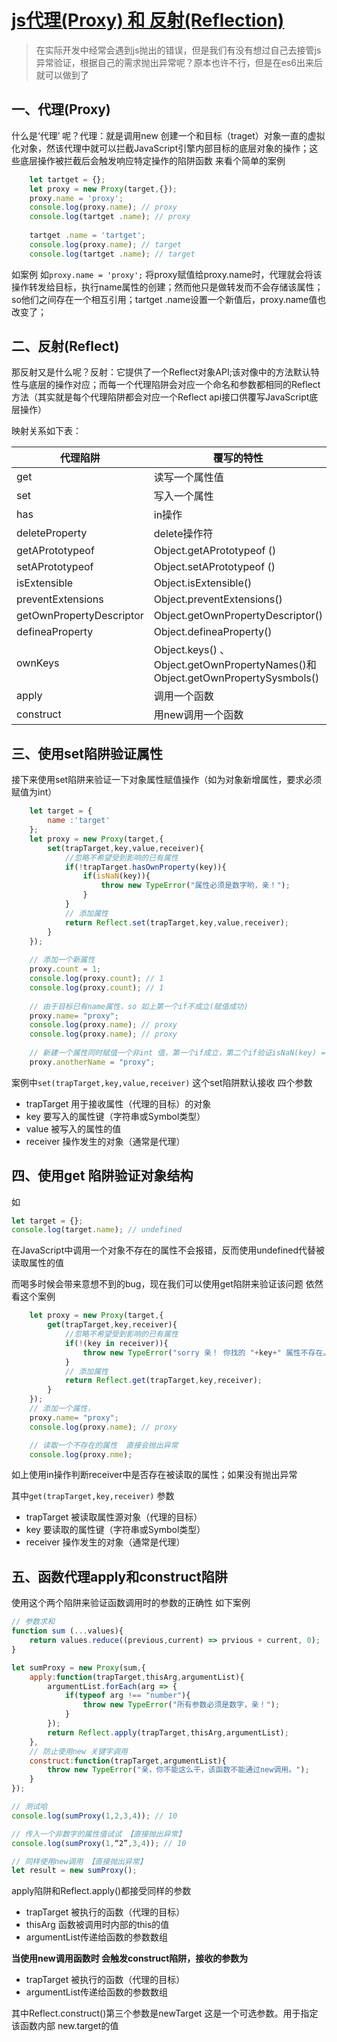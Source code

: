 # [js代理(Proxy) 和 反射(Reflection)](https://www.cnblogs.com/dengxiaoning/p/11681242.html)

> 在实际开发中经常会遇到js抛出的错误，但是我们有没有想过自己去接管js异常验证，根据自己的需求抛出异常呢？原本也许不行，但是在es6出来后就可以做到了

## 一、代理(Proxy)

什么是‘代理’ 呢？代理：就是调用new 创建一个和目标（traget）对象一直的虚拟化对象，然该代理中就可以拦截JavaScript引擎内部目标的底层对象的操作；这些底层操作被拦截后会触发响应特定操作的陷阱函数
来看个简单的案例

```js
	let tartget = {};
	let proxy = new Proxy(target,{});
	proxy.name = 'proxy';
	console.log(proxy.name); // proxy
	console.log(tartget .name); // proxy
	
	tartget .name = 'tartget';
	console.log(proxy.name); // target
	console.log(tartget .name); // target
```

如案例
如`proxy.name = 'proxy';` 将proxy赋值给proxy.name时，代理就会将该操作转发给目标，执行name属性的创建；然而他只是做转发而不会存储该属性；
so他们之间存在一个相互引用；tartget .name设置一个新值后，proxy.name值也改变了；

## 二、反射(Reflect)

那反射又是什么呢？反射：它提供了一个Reflect对象API;该对像中的方法默认特性与底层的操作对应；而每一个代理陷阱会对应一个命名和参数都相同的Reflect方法（其实就是每个代理陷阱都会对应一个Reflect api接口供覆写JavaScript底层操作）

映射关系如下表：

| 代理陷阱                 | 覆写的特性                                                   | 默认特性                           |
| ------------------------ | ------------------------------------------------------------ | ---------------------------------- |
| get                      | 读写一个属性值                                               | Reflect.get()                      |
| set                      | 写入一个属性                                                 | Reflect.set()                      |
| has                      | in操作                                                       | Reflect.has()                      |
| deleteProperty           | delete操作符                                                 | Reflect.deleteProperty()           |
| getAPrototypeof          | Object.getAPrototypeof ()                                    | Reflect.getAPrototypeof ()         |
| setAPrototypeof          | Object.setAPrototypeof ()                                    | Reflect.setAPrototypeof ()         |
| isExtensible             | Object.isExtensible()                                        | Reflect.isExtensible()             |
| preventExtensions        | Object.preventExtensions()                                   | Reflect.preventExtensions()        |
| getOwnPropertyDescriptor | Object.getOwnPropertyDescriptor()                            | Reflect.getOwnPropertyDescriptor() |
| defineaProperty          | Object.defineaProperty()                                     | Reflect.defineaProperty()          |
| ownKeys                  | Object.keys() 、 Object.getOwnPropertyNames()和 Object.getOwnPropertySysmbols() | Reflect.ownKeys()                  |
| apply                    | 调用一个函数                                                 | Reflect.apply()                    |
| construct                | 用new调用一个函数                                            | Reflect.construct()                |

## 三、使用set陷阱验证属性

接下来使用set陷阱来验证一下对象属性赋值操作（如为对象新增属性，要求必须赋值为int）

```js
	let target = {
		name :'target'
	};
	let proxy = new Proxy(target,{
		set(trapTarget,key,value,receiver){
			//忽略不希望受到影响的已有属性
			if(!trapTarget.hasOwnProperty(key)){
				if(isNaN(key)){
					throw new TypeError("属性必须是数字哟，亲！");
				}
			}
			// 添加属性
			return Reflect.set(trapTarget,key,value,receiver);
		}
	});
	
	// 添加一个新属性
	proxy.count = 1;
	console.log(proxy.count); // 1
	console.log(proxy.count); // 1
	
	// 由于目标已有name属性，so 如上第一个if不成立(赋值成功)
	proxy.name= "proxy";
	console.log(proxy.name); // proxy
	console.log(proxy.name); // proxy
	
	// 新建一个属性同时赋值一个非int 值，第一个if成立，第二个if验证isNaN(key) = true 即抛出异常
	proxy.anotherName = "proxy";
```

案例中`set(trapTarget,key,value,receiver)` 这个set陷阱默认接收 四个参数

- trapTarget 用于接收属性（代理的目标）的对象
- key 要写入的属性键（字符串或Symbol类型）
- value 被写入的属性的值
- receiver 操作发生的对象（通常是代理）

## 四、使用get 陷阱验证对象结构

如

```js
let target = {};
console.log(target.name); // undefined
```

在JavaScript中调用一个对象不存在的属性不会报错，反而使用undefined代替被读取属性的值

而喝多时候会带来意想不到的bug，现在我们可以使用get陷阱来验证该问题
依然看这个案例

```js
	let proxy = new Proxy(target,{
		get(trapTarget,key,receiver){
			//忽略不希望受到影响的已有属性
			if(!(key in receiver)){
				throw new TypeError("sorry 亲！ 你找的 "+key+" 属性不存在。！")
			}
			// 添加属性
			return Reflect.get(trapTarget,key,receiver);
		}
	});
	// 添加一个属性，
	proxy.name= "proxy";
	console.log(proxy.name); // proxy

	// 读取一个不存在的属性  直接会抛出异常
	console.log(proxy.nme);
```

如上使用in操作判断receiver中是否存在被读取的属性；如果没有抛出异常

其中`get(trapTarget,key,receiver)` 参数

- trapTarget 被读取属性源对象（代理的目标）
- key 要读取的属性键（字符串或Symbol类型）
- receiver 操作发生的对象（通常是代理）

## 五、函数代理apply和construct陷阱

使用这个两个陷阱来验证函数调用时的参数的正确性
如下案例

```js
// 参数求和
function sum (...values){
	return values.reduce((previous,current) => prvious + current, 0);
}

let sumProxy = new Proxy(sum,{
	apply:function(trapTarget,thisArg,argumentList){
		argumentList.forEach(arg => {
			if(typeof arg !== "number"){
				throw new TypeError("所有参数必须是数字，亲！");
			}
		});
		return Reflect.apply(trapTarget,thisArg,argumentList);
	},
	// 防止使用new 关键字调用
	construct:function(trapTarget,argumentList){
		throw new TypeError("亲，你不能这么干，该函数不能通过new调用。");
	}
});

// 测试哈
console.log(sumProxy(1,2,3,4)); // 10

// 传入一个非数字的属性值试试 【直接抛出异常】 
console.log(sumProxy(1,“2”,3,4)); // 10

// 同样使用new调用 【直接抛出异常】 
let result = new sumProxy();
```

apply陷阱和Reflect.apply()都接受同样的参数

- trapTarget 被执行的函数（代理的目标）
- thisArg 函数被调用时内部的this的值
- argumentList传递给函数的参数数组

**当使用new调用函数时 会触发construct陷阱，接收的参数为**

- trapTarget 被执行的函数（代理的目标）
- argumentList传递给函数的参数数组

其中Reflect.construct()第三个参数是newTarget 这是一个可选参数。用于指定该函数内部
new.target的值